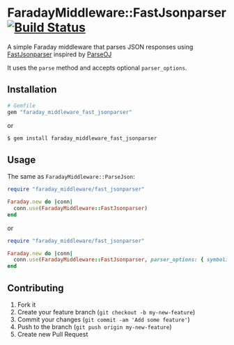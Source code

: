 # FaradayMiddleware::FastJsonparser [![Build Status](https://travis-ci.org/globo/faraday_middleware_fast_jsonparser.svg?branch=master)](https://travis-ci.org/globocom/faraday_middleware_fast_jsonparser)

A simple Faraday middleware that parses JSON responses using [FastJsonparser](https://github.com/anilmaurya/fast_jsonparser) inspired by [ParseOJ](https://github.com/7even/faraday_middleware-parse_oj)

It uses the `parse` method and accepts optional `parser_options`.

## Installation

``` ruby
# Gemfile
gem "faraday_middleware_fast_jsonparser"
```

or

``` bash
$ gem install faraday_middleware_fast_jsonparser
```

## Usage

The same as `FaradayMiddleware::ParseJson`:

``` ruby
require "faraday_middleware/fast_jsonparser"

Faraday.new do |conn|
  conn.use(FaradayMiddleware::FastJsonparser)
end
```

or

``` ruby
require "faraday_middleware/fast_jsonparser"

Faraday.new do |conn|
  conn.use(FaradayMiddleware::FastJsonparser, parser_options: { symbolize_keys: false })
end
```

## Contributing

1. Fork it
2. Create your feature branch (`git checkout -b my-new-feature`)
3. Commit your changes (`git commit -am 'Add some feature'`)
4. Push to the branch (`git push origin my-new-feature`)
5. Create new Pull Request
